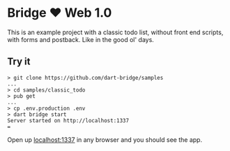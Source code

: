# Bridge :heart: Web 1.0

This is an example project with a classic todo list, without front end scripts, with forms
and postback. Like in the good ol' days.

## Try it
```shell
> git clone https://github.com/dart-bridge/samples
...
> cd samples/classic_todo
> pub get
...
> cp .env.production .env
> dart bridge start
Server started on http://localhost:1337
=
```

Open up [localhost:1337](http://localhost:1337) in any browser and you should see the app.
